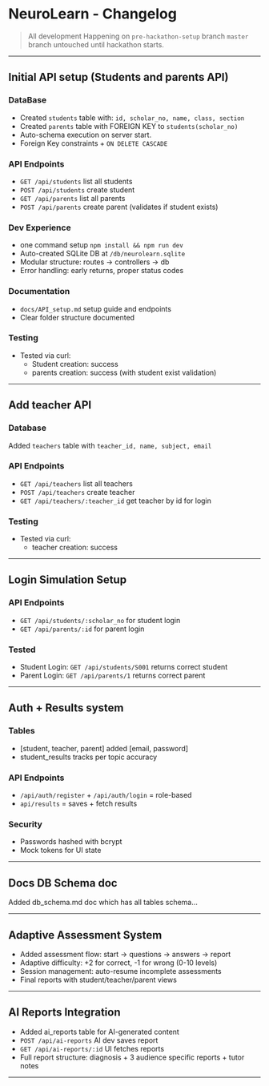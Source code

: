 # NeuroLearn - Changelog

> All development Happening on `pre-hackathon-setup` branch
> `master` branch untouched until hackathon starts.

---

## Initial API setup (Students and parents API)

### DataBase
- Created `students` table with: `id, scholar_no, name, class, section`
- Created `parents` table with FOREIGN KEY to `students(scholar_no)`
- Auto-schema execution on server start.
- Foreign Key constraints + `ON DELETE CASCADE`

### API Endpoints
- `GET /api/students` list all students
- `POST /api/students` create student
- `GET /api/parents` list all parents
- `POST /api/parents` create parent (validates if student exists)

### Dev Experience
- one command setup `npm install && npm run dev`
- Auto-created SQLite DB at `/db/neurolearn.sqlite`
- Modular structure: routes -> controllers -> db
- Error handling: early returns, proper status codes

### Documentation
- `docs/API_setup.md` setup guide and endpoints
- Clear folder structure documented

### Testing
- Tested via curl:
    - Student creation: success
    - parents creation: success (with student exist validation)

---

## Add teacher API

### Database
Added `teachers` table with `teacher_id, name, subject, email`

### API Endpoints
- `GET /api/teachers` list all teachers
- `POST /api/teachers` create teacher
- `GET /api/teachers/:teacher_id` get teacher by id for login

### Testing
- Tested via curl:
    - teacher creation: success

---

## Login Simulation Setup

### API Endpoints
- `GET /api/students/:scholar_no` for student login
- `GET /api/parents/:id` for parent login

### Tested
- Student Login: `GET /api/students/S001` returns correct student
- Parent Login: `GET /api/parents/1` returns correct parent

---

## Auth + Results system

### Tables
- [student, teacher, parent] added [email, password]
- student_results tracks per topic accuracy

### API Endpoints
- `/api/auth/register` + `/api/auth/login` = role-based
- `api/results` = saves + fetch results

### Security
- Passwords hashed with bcrypt
- Mock tokens for UI state

---

## Docs DB Schema doc

Added db_schema.md doc which has all tables schema...

---

## Adaptive Assessment System 

- Added assessment flow: start → questions → answers → report
- Adaptive difficulty: +2 for correct, -1 for wrong (0-10 levels)
- Session management: auto-resume incomplete assessments
- Final reports with student/teacher/parent views

---

## AI Reports Integration

- Added ai_reports table for AI-generated content
- `POST /api/ai-reports` AI dev saves report
- `GET /api/ai-reports/:id` UI fetches reports
- Full report structure: diagnosis + 3 audience specific reports + tutor notes

---


